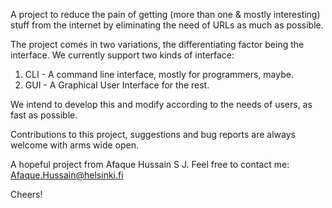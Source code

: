 A project to reduce the pain of getting (more than one & mostly interesting) stuff from the internet by eliminating the need of URLs as much as possible.  

The project comes in two variations, the differentiating factor being the interface. We currently support two kinds of interface:

1. CLI - A command line interface, mostly for programmers, maybe.
2. GUI - A Graphical User Interface for the rest.

We intend to develop this and modify according to the needs of users, as fast as possible.

Contributions to this project, suggestions and bug reports are always welcome with arms wide open.

A hopeful project from Afaque Hussain S J.
Feel free to contact me: Afaque.Hussain@helsinki.fi

Cheers!

